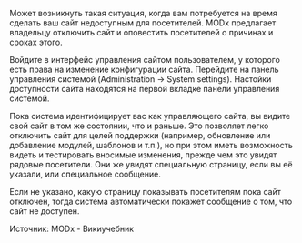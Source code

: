 Может возникнуть такая ситуация, когда вам потребуется на время сделать ваш сайт недоступным для посетителей. MODx предлагает владельцу отключить сайт и оповестить посетителей о причинах и сроках этого.

Войдите в интерфейс управления сайтом пользователем, у которого есть права на изменение конфигурации сайта. Перейдите на панель управления системой (Administration -> System settings). Настойки доступности сайта находятся на первой вкладке панели управления системой.

Пока система идентифицирует вас как управляющего сайта, вы видите свой сайт в том же состоянии, что и раньше. Это позволяет легко отключить сайт для целей поддержки (например, обновление или добавление модулей, шаблонов и т.п.), но при этом иметь возможность видеть и тестировать вносимые изменения, прежде чем это увидят рядовые посетители. Они же увидят специальную страницу, если вы её указали, или специальное сообщение.

Если не указано, какую страницу показывать посетителям пока сайт отключен, тогда система автоматически покажет сообщение о том, что сайт не доступен.

Источник: MODx - Викиучебник